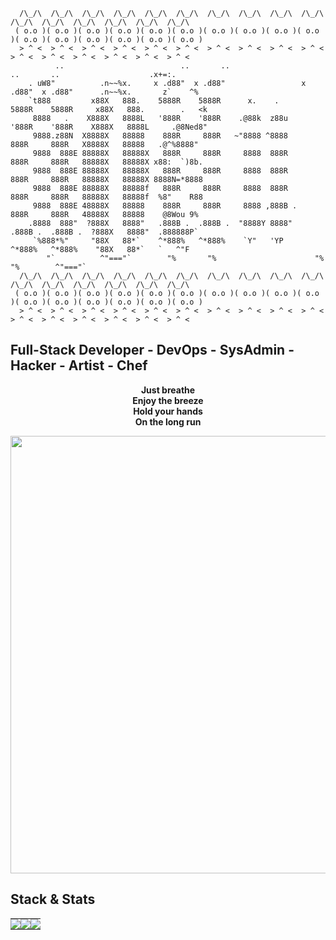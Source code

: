 ```
  /\_/\  /\_/\  /\_/\  /\_/\  /\_/\  /\_/\  /\_/\  /\_/\  /\_/\  /\_/\  /\_/\  /\_/\  /\_/\  /\_/\  /\_/\  /\_/\  
 ( o.o )( o.o )( o.o )( o.o )( o.o )( o.o )( o.o )( o.o )( o.o )( o.o )( o.o )( o.o )( o.o )( o.o )( o.o )( o.o )
  > ^ <  > ^ <  > ^ <  > ^ <  > ^ <  > ^ <  > ^ <  > ^ <  > ^ <  > ^ <  > ^ <  > ^ <  > ^ <  > ^ <  > ^ <  > ^ <  
          ..                          ..       ..                      ..       ..                    .x+=:.       
    . uW8"          .n~~%x.     x .d88"  x .d88"                 x .d88"  x .d88"      .n~~%x.       z`    ^%    
    `t888         x88X   888.    5888R    5888R      x.    .      5888R    5888R     x88X   888.        .   <k    
     8888   .    X888X   8888L   '888R    '888R    .@88k  z88u    '888R    '888R    X888X   8888L     .@8Ned8"    
     9888.z88N  X8888X   88888    888R     888R   ~"8888 ^8888     888R     888R   X8888X   88888   .@^%8888"    
     9888  888E 88888X   88888X   888R     888R     8888  888R     888R     888R   88888X   88888X x88:  `)8b.    
     9888  888E 88888X   88888X   888R     888R     8888  888R     888R     888R   88888X   88888X 8888N=*8888    
     9888  888E 88888X   88888f   888R     888R     8888  888R     888R     888R   88888X   88888f  %8"    R88   
     9888  888E 48888X   88888    888R     888R     8888 ,888B .   888R     888R   48888X   88888    @8Wou 9%     
    .8888  888"  ?888X   8888"   .888B .  .888B .  "8888Y 8888"   .888B .  .888B .  ?888X   8888"  .888888P`       
     `%888*%"     "88X   88*`    ^*888%   ^*888%    `Y"   'YP     ^*888%   ^*888%    "88X   88*`   `   ^"F      
        "`          ^"==="`        "%       "%                      "%       "%        ^"==="`                    
  /\_/\  /\_/\  /\_/\  /\_/\  /\_/\  /\_/\  /\_/\  /\_/\  /\_/\  /\_/\  /\_/\  /\_/\  /\_/\  /\_/\  /\_/\  /\_/\  
 ( o.o )( o.o )( o.o )( o.o )( o.o )( o.o )( o.o )( o.o )( o.o )( o.o )( o.o )( o.o )( o.o )( o.o )( o.o )( o.o )
  > ^ <  > ^ <  > ^ <  > ^ <  > ^ <  > ^ <  > ^ <  > ^ <  > ^ <  > ^ <  > ^ <  > ^ <  > ^ <  > ^ <  > ^ <  > ^ < 
``` 
##  Full-Stack Developer - DevOps - SysAdmin - Hacker - Artist - Chef
<p align="center">
  <strong>
Just breathe<br>
Enjoy the breeze<br>
Hold your hands<br>
On the long run<br>    
  </strong>
</p> 
 <p align="center">
  <img src="https://media.giphy.com/media/4knozU8q9AXvpod9qy/giphy.gif?cid=ecf05e4793s7ht3djiljru026pp33nx7mhvevccbbfej20u6&ep=v1_gifs_related&rid=giphy.gif&ct=g" width="700"/>
</p>

## Stack & Stats
<p align="center">
  <table style="border-collapse: collapse; border-spacing: 0; margin: 0; padding: 0;">
    <tr>
      <td style="border: none; margin: 0; padding: 0;">
        <img src="https://github-readme-stats.vercel.app/api?username=b0llull0s&show_icons=true&theme=midnight-purple&hide_border=true" style="display: block;" />
      </td>
      <td style="border: none; margin: 0; padding: 0;">
        <img src="https://github-readme-stats.vercel.app/api/top-langs/?username=b0llull0s&hide_border=true&theme=midnight-purple&layout=compact&langs_count=10" style="display: block;" />
      </td>
      <td style="border: none; margin: 0; padding: 0;">
        <img src="https://github-readme-streak-stats.herokuapp.com/?user=b0llull0s&theme=midnight-purple&hide_border=true" style="display: block;" />
      </td>
    </tr>
  </table>
</p>
